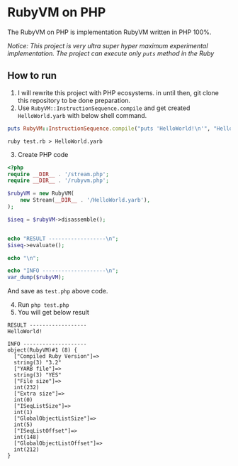 # RubyVM on PHP


The RubyVM on PHP is implementation RubyVM written in PHP 100%.

_Notice: This project is very ultra super hyper maximum experimental implementation._
_The project can execute only `puts` method in the Ruby_


## How to run

1. I will rewrite this project with PHP ecosystems. in until then, git clone this repository to be done preparation.
2. Use `RubyVM::InstructionSequence.compile` and get created `HelloWorld.yarb` with below shell command.

```ruby
puts RubyVM::InstructionSequence.compile("puts 'HelloWorld!\n'", "HelloWorld.rb").to_binary
```

```shell
ruby test.rb > HelloWorld.yarb
```

3. Create PHP code

```php
<?php
require __DIR__ . '/stream.php';
require __DIR__ . '/rubyvm.php';

$rubyVM = new RubyVM(
    new Stream(__DIR__ . '/HelloWorld.yarb'),
);

$iseq = $rubyVM->disassemble();


echo "RESULT ------------------\n";
$iseq->evaluate();

echo "\n";

echo "INFO --------------------\n";
var_dump($rubyVM);
```

And save as `test.php` above code.

4. Run `php test.php`
5. You will get below result

```
RESULT ------------------
HelloWorld!

INFO --------------------
object(RubyVM)#1 (8) {
  ["Compiled Ruby Version"]=>
  string(3) "3.2"
  ["YARB file"]=>
  string(3) "YES"
  ["File size"]=>
  int(232)
  ["Extra size"]=>
  int(0)
  ["ISeqListSize"]=>
  int(1)
  ["GlobalObjectListSize"]=>
  int(5)
  ["ISeqListOffset"]=>
  int(148)
  ["GlobalObjectListOffset"]=>
  int(212)
}
```